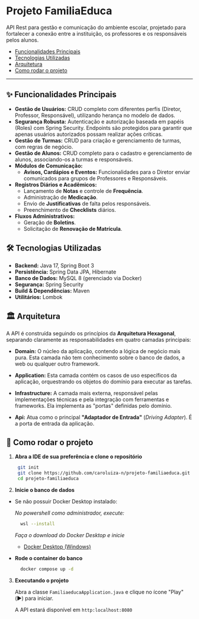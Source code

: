 # Projeto FamiliaEduca

API Rest para gestão e comunicação do ambiente escolar, projetado para fortalecer a conexão entre a instituição, os professores e os responsáveis pelos alunos.

* [Funcionalidades Principais](#funcionalidades-principais)
* [Tecnologias Utilizadas](#tecnologias-utilizadas)
* [Arquitetura](#arquitetura)
* [Como rodar o projeto](#como-rodar-o-projeto)

---

## ✨ Funcionalidades Principais

* **Gestão de Usuários:** CRUD completo com diferentes perfis (Diretor, Professor, Responsável), utilizando herança no modelo de dados.
* **Segurança Robusta:** Autenticação e autorização baseada em papéis (Roles) com Spring Security. Endpoints são protegidos para garantir que apenas usuários autorizados possam realizar ações críticas.
* **Gestão de Turmas:** CRUD para criação e gerenciamento de turmas, com regras de negócio.
* **Gestão de Alunos:** CRUD completo para o cadastro e gerenciamento de alunos, associando-os a turmas e responsáveis.
* **Módulos de Comunicação:**
    * **Avisos, Cardápios e Eventos:** Funcionalidades para o Diretor enviar comunicados para grupos de Professores e Responsáveis.
* **Registros Diários e Acadêmicos:**
    * Lançamento de **Notas** e controle de **Frequência**.
    * Administração de **Medicação**.
    * Envio de **Justificativas** de falta pelos responsáveis.
    * Preenchimento de **Checklists** diários.
* **Fluxos Administrativos:**
    * Geração de **Boletins**.
    * Solicitação de **Renovação de Matrícula**.

## 🛠️ Tecnologias Utilizadas

* **Backend:** Java 17, Spring Boot 3
* **Persistência:** Spring Data JPA, Hibernate
* **Banco de Dados:** MySQL 8 (gerenciado via Docker)
* **Segurança:** Spring Security
* **Build & Dependências:** Maven
* **Utilitários:** Lombok

## 🏛️ Arquitetura

A API é construída seguindo os princípios da **Arquitetura Hexagonal**, separando claramente as responsabilidades em quatro camadas principais:

* **Domain:** O núcleo da aplicação, contendo a lógica de negócio mais pura. Esta camada não tem conhecimento sobre o banco de dados, a web ou qualquer outro framework.

* **Application:** Esta camada contém os casos de uso específicos da aplicação, orquestrando os objetos do domínio para executar as tarefas.
  
* **Infrastructure:** A camada mais externa, responsável pelas implementações técnicas e pela integração com ferramentas e frameworks. Ela implementa as "portas" definidas pelo domínio.
  
* **Api:** Atua como o principal **"Adaptador de Entrada"** (*Driving Adapter*). É a porta de entrada da aplicação.

## 🚀 Como rodar o projeto
1. **Abra a IDE de sua preferência e clone o repositório**
   
   ```bash
    git init
    git clone https://github.com/caroluiza-n/projeto-familiaeduca.git
    cd projeto-familiaeduca
    ```
2. **Inicie o banco de dados**
- Se não possuir Docker Desktop instalado:
  
  *No powershell como administrador, execute:*
  ```bash
    wsl --install
  ```
  *Faça o download do Docker Desktop e inicie*
  - [Docker Desktop (Windows)](https://docs.docker.com/desktop/setup/install/windows-install/)  
    
- **Rode o container do banco**
  ```bash
    docker compose up -d
  ```
3. **Executando o projeto**
   
   Abra a classe `FamiliaeducaApplication.java` e clique no ícone "Play" (▶️) para iniciar.
   
   A API estará disponível em `http:localhost:8080`
